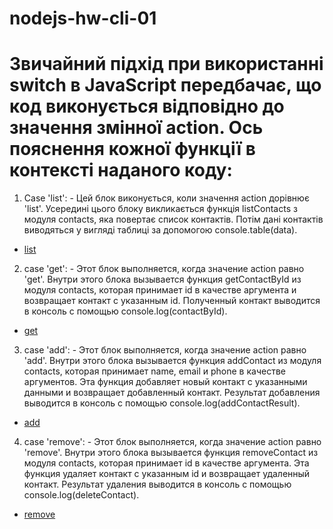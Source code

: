 # nodejs-hw-cli-01


# Звичайний підхід при використанні switch в JavaScript передбачає, що код виконується відповідно до значення змінної action. Ось пояснення кожної функції в контексті наданого коду:

1. Case 'list': - Цей блок виконується, коли значення action дорівнює 'list'. Усередині цього блоку 		викликається функція listContacts з модуля contacts, яка повертає список контактів. Потім дані контактів виводяться у вигляді таблиці за допомогою console.table(data).
- [list](https://ibb.co/gMc1X9p)

2. case 'get': - Этот блок выполняется, когда значение action равно 'get'. Внутри этого блока вызывается функция getContactById из модуля contacts, которая принимает id в качестве аргумента и возвращает контакт с указанным id. Полученный контакт выводится в консоль с помощью console.log(contactById).
- [get](https://ibb.co/R4sp0h8)

3. case 'add': - Этот блок выполняется, когда значение action равно 'add'. Внутри этого блока вызывается функция addContact из модуля contacts, которая принимает name, email и phone в качестве аргументов. Эта функция добавляет новый контакт с указанными данными и возвращает добавленный контакт. Результат добавления выводится в консоль с помощью console.log(addContactResult).
- [add](https://ibb.co/gSWS3VY)

4. case 'remove': - Этот блок выполняется, когда значение action равно 'remove'. Внутри этого блока вызывается функция removeContact из модуля contacts, которая принимает id в качестве аргумента. Эта функция удаляет контакт с указанным id и возвращает удаленный контакт. Результат удаления выводится в консоль с помощью console.log(deleteContact).
- [remove](https://ibb.co/DMWwRmM)